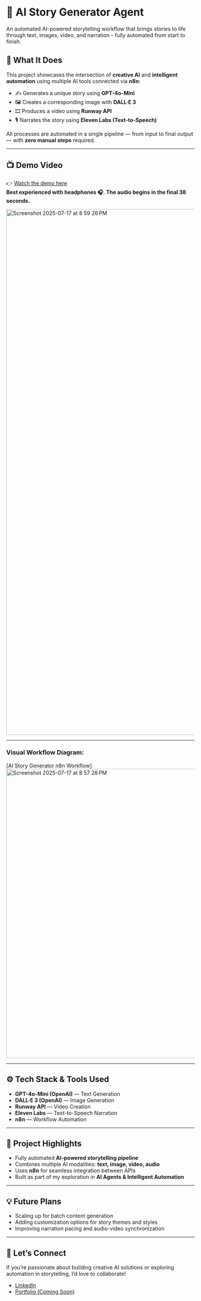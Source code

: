 # 🎨 AI Story Generator Agent

An automated AI-powered storytelling workflow that brings stories to life through text, images, video, and narration - fully automated from start to finish.

## 🎯 What It Does

This project showcases the intersection of **creative AI** and **intelligent automation** using multiple AI tools connected via **n8n**:

- ✍️ Generates a unique story using **GPT-4o-Mini**
- 🖼️ Creates a corresponding image with **DALL·E 3**
- 🎞️ Produces a video using **Runway API**
- 🎙️ Narrates the story using **Eleven Labs (Text-to-Speech)**

All processes are automated in a single pipeline — from input to final output — with **zero manual steps** required.

---

## 📺 Demo Video

👉 [Watch the demo here](https://youtu.be/GJ0A__pERvA)  
**Best experienced with headphones 🎧. The audio begins in the final 38 seconds.**

<img width="2348" height="1406" alt="Screenshot 2025-07-17 at 8 59 26 PM" src="https://github.com/user-attachments/assets/7df42fcc-a311-4a7f-ba13-38d0fb11dc40" />


---

### Visual Workflow Diagram:

[AI Story Generator n8n Workflow] 
<img width="2272" height="774" alt="Screenshot 2025-07-17 at 8 57 28 PM" src="https://github.com/user-attachments/assets/a255fbc5-fb07-4e75-a4ca-64b08922aebd" />




---

## ⚙️ Tech Stack & Tools Used

- **GPT-4o-Mini (OpenAI)** — Text Generation  
- **DALL·E 3 (OpenAI)** — Image Generation  
- **Runway API** — Video Creation  
- **Eleven Labs** — Text-to-Speech Narration  
- **n8n** — Workflow Automation

---

## 🚀 Project Highlights

- Fully automated **AI-powered storytelling pipeline**
- Combines multiple AI modalities: **text, image, video, audio**
- Uses **n8n** for seamless integration between APIs
- Built as part of my exploration in **AI Agents & Intelligent Automation**

---

## 💡 Future Plans

- Scaling up for batch content generation  
- Adding customization options for story themes and styles  
- Improving narration pacing and audio-video synchronization  

---

## 🤝 Let’s Connect

If you’re passionate about building creative AI solutions or exploring automation in storytelling, I’d love to collaborate!

- [LinkedIn](https://www.linkedin.com/in/sushmitha-vijayakumar/)
- [Portfolio (Coming Soon)](https://your-portfolio-link.com)


